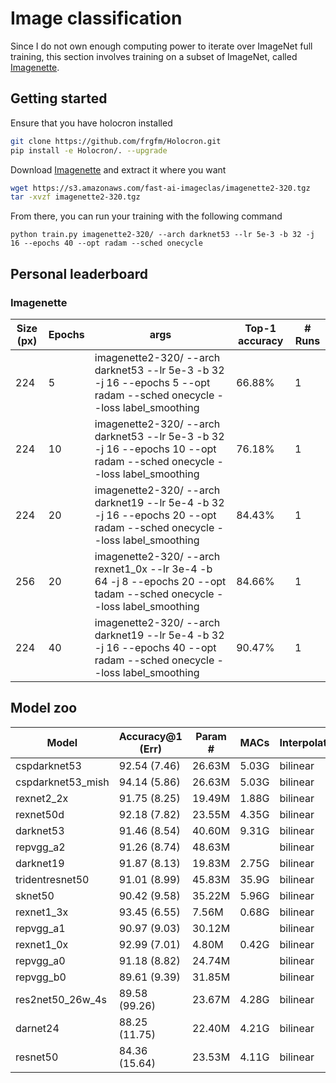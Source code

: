 # Image classification

Since I do not own enough computing power to iterate over ImageNet full training, this section involves training on a subset of ImageNet, called [Imagenette](https://github.com/fastai/imagenette).

## Getting started

Ensure that you have holocron installed

```bash
git clone https://github.com/frgfm/Holocron.git
pip install -e Holocron/. --upgrade
```

Download [Imagenette](https://s3.amazonaws.com/fast-ai-imageclas/imagenette2-320.tgz) and extract it where you want

```bash
wget https://s3.amazonaws.com/fast-ai-imageclas/imagenette2-320.tgz
tar -xvzf imagenette2-320.tgz
```

From there, you can run your training with the following command

```
python train.py imagenette2-320/ --arch darknet53 --lr 5e-3 -b 32 -j 16 --epochs 40 --opt radam --sched onecycle
```



## Personal leaderboard

### Imagenette

| Size (px) | Epochs | args                                                         | Top-1 accuracy | # Runs |
| --------- | ------ | ------------------------------------------------------------ | -------------- | ------ |
| 224       | 5      | imagenette2-320/ --arch darknet53 --lr 5e-3 -b 32 -j 16 --epochs 5 --opt radam --sched onecycle --loss label_smoothing | 66.88%         | 1      |
| 224       | 10     | imagenette2-320/ --arch darknet53 --lr 5e-3 -b 32 -j 16 --epochs 10 --opt radam --sched onecycle --loss label_smoothing | 76.18%         | 1      |
| 224       | 20     | imagenette2-320/ --arch darknet19 --lr 5e-4 -b 32 -j 16 --epochs 20 --opt radam --sched onecycle --loss label_smoothing | 84.43%         | 1      |
| 256       | 20     | imagenette2-320/ --arch rexnet1_0x --lr 3e-4 -b 64 -j 8 --epochs 20 --opt tadam --sched onecycle --loss label_smoothing | 84.66%         | 1      |
| 224       | 40     | imagenette2-320/ --arch darknet19 --lr 5e-4 -b 32 -j 16 --epochs 40 --opt radam --sched onecycle --loss label_smoothing | 90.47%         | 1      |



## Model zoo

| Model            | Accuracy@1 (Err) | Param # | MACs  | Interpolation | Image size |
| ---------------- | ---------------- | ------- | ----- | ------------- | ---------- |
| cspdarknet53     | 92.54 (7.46)     | 26.63M  | 5.03G | bilinear      | 256        |
| cspdarknet53_mish| 94.14 (5.86)     | 26.63M  | 5.03G | bilinear      | 256        |
| rexnet2_2x       | 91.75 (8.25)     | 19.49M  | 1.88G | bilinear      | 224        |
| rexnet50d        | 92.18 (7.82)     | 23.55M  | 4.35G | bilinear      | 224        |
| darknet53        | 91.46 (8.54)     | 40.60M  | 9.31G | bilinear      | 256        |
| repvgg_a2        | 91.26 (8.74)     | 48.63M  |       | bilinear      | 224        |
| darknet19        | 91.87 (8.13)     | 19.83M  | 2.75G | bilinear      | 224        |
| tridentresnet50  | 91.01 (8.99)     | 45.83M  | 35.9G | bilinear      | 224        |
| sknet50          | 90.42 (9.58)     | 35.22M  | 5.96G | bilinear      | 224        |
| rexnet1_3x       | 93.45 (6.55)     | 7.56M   | 0.68G | bilinear      | 224        |
| repvgg_a1        | 90.97 (9.03)     | 30.12M  |       | bilinear      | 224        |
| rexnet1_0x       | 92.99 (7.01)     | 4.80M   | 0.42G | bilinear      | 224        |
| repvgg_a0        | 91.18 (8.82)     | 24.74M  |       | bilinear      | 224        |
| repvgg_b0        | 89.61 (9.39)     | 31.85M  |       | bilinear      | 224        |
| res2net50_26w_4s | 89.58 (99.26)    | 23.67M  | 4.28G | bilinear      | 224        |
| darnet24         | 88.25 (11.75)    | 22.40M  | 4.21G | bilinear      | 224        |
| resnet50         | 84.36 (15.64)    | 23.53M  | 4.11G | bilinear      | 224        |
